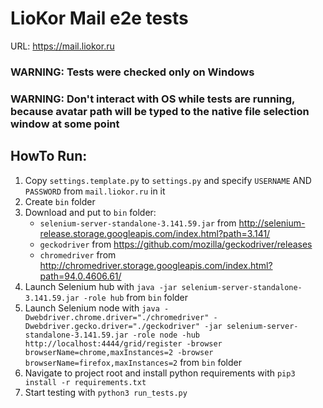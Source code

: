 # LioKor Mail e2e tests

URL: https://mail.liokor.ru

### WARNING: Tests were checked only on Windows
### WARNING: Don't interact with OS while tests are running, because avatar path will be typed to the native file selection window at some point

## HowTo Run:
1. Copy `settings.template.py` to `settings.py` and specify `USERNAME` AND `PASSWORD` from `mail.liokor.ru` in it
2. Create `bin` folder
3. Download and put to `bin` folder:
   - `selenium-server-standalone-3.141.59.jar` from http://selenium-release.storage.googleapis.com/index.html?path=3.141/
   - `geckodriver` from https://github.com/mozilla/geckodriver/releases
   - `chromedriver` from http://chromedriver.storage.googleapis.com/index.html?path=94.0.4606.61/
4. Launch Selenium hub with `java -jar selenium-server-standalone-3.141.59.jar -role hub` from `bin` folder
5. Launch Selenium node with `java -Dwebdriver.chrome.driver="./chromedriver" -Dwebdriver.gecko.driver="./geckodriver" -jar selenium-server-standalone-3.141.59.jar -role node -hub http://localhost:4444/grid/register -browser browserName=chrome,maxInstances=2 -browser browserName=firefox,maxInstances=2` from `bin` folder
6. Navigate to project root and install python requirements with `pip3 install -r requirements.txt`
7. Start testing with `python3 run_tests.py`